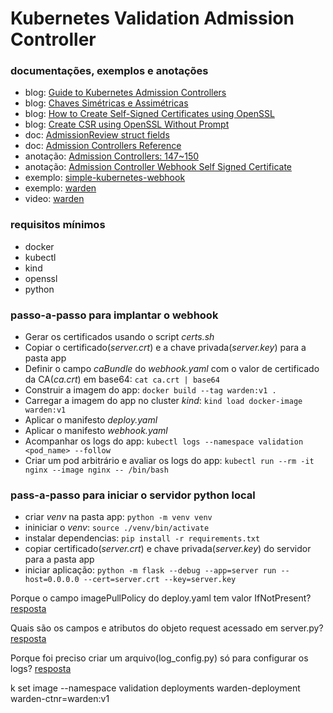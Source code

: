 # Kubernetes Validation Admission Controller

### documentações, exemplos e anotações
- blog: [Guide to Kubernetes Admission Controllers](https://kubernetes.io/blog/2019/03/21/a-guide-to-kubernetes-admission-controllers/)
- blog: [Chaves Simétricas e Assimétricas](https://4future.com.br/index.php/2021/10/11/criptografia-chaves-simetricas-e-assimetricas/)
- blog: [How to Create Self-Signed Certificates using OpenSSL](https://devopscube.com/create-self-signed-certificates-openssl/)
- blog: [Create CSR using OpenSSL Without Prompt](https://www.shellhacks.com/create-csr-openssl-without-prompt-non-interactive/)
- doc: [AdmissionReview struct fields](https://github.com/kubernetes/api/blob/master/admission/v1beta1/types.go)
- doc: [Admission Controllers Reference](https://kubernetes.io/docs/reference/access-authn-authz/admission-controllers/)
- anotação: [Admission Controllers: 147~150](https://www.notion.so/rafaelclaumann/Kubernetes-Certified-Application-Developer-CKAD-68eb3670ef054c2d8b43b7de06ef89ba?pvs=4#a3d26ac96c5143f7a462d16f7216d67e)
- anotação: [Admission Controller Webhook Self Signed Certificate](https://rafaelclaumann.notion.site/Admission-Controller-Webhook-TLS-da91546676964e1986ad4cb7bb497074?pvs=4)
- exemplo: [simple-kubernetes-webhook](https://github.com/slackhq/simple-kubernetes-webhook)
- exemplo: [warden](https://github.com/theITHollow/warden)
- video: [warden](https://www.youtube.com/watch?v=RFQ30mhdf3c)

### requisitos mínimos
- docker
- kubectl
- kind
- openssl
- python

### passo-a-passo para implantar o webhook
- Gerar os certificados usando o script _certs.sh_
- Copiar o certificado(_server.crt_) e a chave privada(_server.key_) para a pasta app
- Definir o campo _caBundle_ do _webhook.yaml_ com o valor de certificado da CA(_ca.crt_) em base64: `cat ca.crt | base64`
- Construir a imagem do app: `docker build --tag warden:v1 .`
- Carregar a imagem do app no cluster _kind_: `kind load docker-image warden:v1`
- Aplicar o manifesto _deploy.yaml_
- Aplicar o manifesto _webhook.yaml_
- Acompanhar os logs do app: `kubectl logs --namespace validation <pod_name> --follow`
- Criar um pod arbitrário e avaliar os logs do app: `kubectl run --rm -it nginx --image nginx -- /bin/bash`

### pass-a-passo para iniciar o servidor python local
- criar _venv_ na pasta app: `python -m venv venv`
- ininiciar o _venv_: `source ./venv/bin/activate`
- instalar dependencias: `pip install -r requirements.txt`
- copiar certificado(_server.crt_) e chave privada(_server.key_) do servidor para a pasta app
- iniciar aplicação: `python -m flask --debug --app=server run --host=0.0.0.0 --cert=server.crt --key=server.key`



Porque o campo imagePullPolicy do deploy.yaml tem valor IfNotPresent? [resposta](https://kind.sigs.k8s.io/docs/user/quick-start/#loading-an-image-into-your-cluster)

Quais são os campos e atributos do objeto request acessado em server.py? [resposta](https://flask.palletsprojects.com/en/2.3.x/api/#flask.Request)

Porque foi preciso criar um arquivo(log_config.py) só para configurar os logs? [resposta](https://flask.palletsprojects.com/en/2.3.x/logging/)

k set image --namespace validation deployments warden-deployment warden-ctnr=warden:v1



